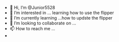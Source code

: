 - 👋 Hi, I’m @Junior5528
- 👀 I’m interested in ... learning how to use the flipper
- 🌱 I’m currently learning ...how to updste the flipper
- 💞️ I’m looking to collaborate on ...
- 📫 How to reach me ...
- 

<!---
Junior5528/Junior5528 is a ✨ special ✨ repository because its `README.md` (this file) appears on your GitHub profile.
You can click the Preview link to take a look at your changes.
--->
